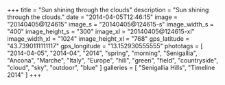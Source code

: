 +++
title = "Sun shining through the clouds"
description = "Sun shining through the clouds."
date = "2014-04-05T12:46:15"
image = "20140405@124615"
image_s = "20140405@124615-s"
image_width_s = "400"
image_height_s = "300"
image_xl = "20140405@124615-xl"
image_width_xl = "1024"
image_height_xl = "768"
gps_latitude = "43.7390111111117"
gps_longitude = "13.152930555555"
phototags = [ "2014-04-05", "2014-04", "2014", "spring", "morning", "Senigallia", "Ancona", "Marche", "Italy", "Europe", "hill", "green", "field", "countryside", "cloud", "sky", "outdoor", "blue" ]
galleries = [ "Senigallia Hills", "Timeline 2014" ]
+++
